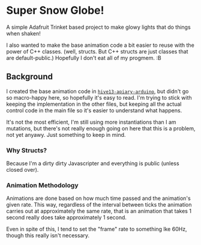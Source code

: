 Super Snow Globe!
=================

A simple Adafruit Trinket based project to make glowy lights that do things when shaken!

I also wanted to make the base animation code a bit easier to reuse with the power of C++ classes. (well, structs.  But C++ structs are just classes that are default-public.)  Hopefully I don't eat all of my progmem. :B



## Background

I created the base animation code in [`hive13-apiary-arduino`](https://github.com/joedski/hive13-apiary-arduino), but didn't go so macro-happy here, so hopefully it's easy to read.  I'm trying to stick with keeping the implementation in the other files, but keeping all the actual control code in the main file so it's easier to understand what happens.

It's not the most efficient, I'm still using more instantiations than I am mutations, but there's not really enough going on here that this is a problem, not yet anyawy.  Just something to keep in mind.


### Why Structs?

Because I'm a dirty dirty Javascripter and everything is public (unless closed over).


### Animation Methodology

Animations are done based on how much time passed and the animation's given rate.  This way, regardless of the interval between ticks the animation carries out at approximately the same rate, that is an animation that takes 1 second really does take approximately 1 second.

Even in spite of this, I tend to set the "frame" rate to something lke 60Hz, though this really isn't necessary.
